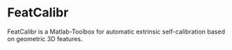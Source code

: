 # FeatCalibr
FeatCalibr is a Matlab-Toolbox for automatic extrinsic self-calibration based on geometric 3D features.
